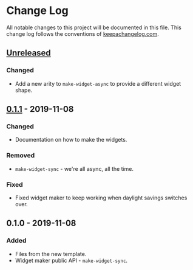 # Change Log
All notable changes to this project will be documented in this file. This change log follows the conventions of [keepachangelog.com](http://keepachangelog.com/).

## [Unreleased]
### Changed
- Add a new arity to `make-widget-async` to provide a different widget shape.

## [0.1.1] - 2019-11-08
### Changed
- Documentation on how to make the widgets.

### Removed
- `make-widget-sync` - we're all async, all the time.

### Fixed
- Fixed widget maker to keep working when daylight savings switches over.

## 0.1.0 - 2019-11-08
### Added
- Files from the new template.
- Widget maker public API - `make-widget-sync`.

[Unreleased]: https://github.com/your-name/simple-api/compare/0.1.1...HEAD
[0.1.1]: https://github.com/your-name/simple-api/compare/0.1.0...0.1.1
